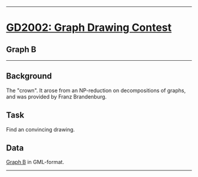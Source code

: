<!doctype html public "-//w3c//dtd html 4.0 Transitional//EN">
<html>
 <head>
<title>GD 2002 Graph - Drawing Contest - Graph A</title>
</head>

<hr>
<h1><a href="rules02.htm">GD2002: Graph Drawing Contest</a></h1>
<h2>Graph B</h2>
<hr>

<h2>Background</h2>

<p>
The "crown". It arose from an NP-reduction on decompositions of graphs, and was provided by Franz Brandenburg.
</p>

<h2>Task</h2>

<p>
Find an convincing drawing.
</p>

<h2>Data</h2>
<p>
<a href="LELE3.gml">Graph B</a> in GML-format.
</p>

<hr>

</body>
</html>
